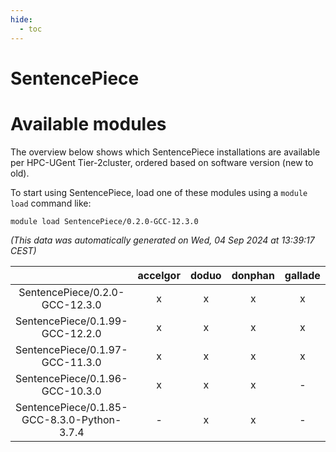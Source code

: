```yaml
---
hide:
  - toc
---
```


SentencePiece
=============

# Available modules


The overview below shows which SentencePiece installations are available per HPC-UGent Tier-2cluster, ordered based on software version (new to old).

To start using SentencePiece, load one of these modules using a `module load` command like:

```shell
module load SentencePiece/0.2.0-GCC-12.3.0
```

*(This data was automatically generated on Wed, 04 Sep 2024 at 13:39:17 CEST)*  

| |accelgor|doduo|donphan|gallade|joltik|shinx|skitty|
| :---: | :---: | :---: | :---: | :---: | :---: | :---: | :---: |
|SentencePiece/0.2.0-GCC-12.3.0|x|x|x|x|x|x|x|
|SentencePiece/0.1.99-GCC-12.2.0|x|x|x|x|x|-|x|
|SentencePiece/0.1.97-GCC-11.3.0|x|x|x|x|x|-|x|
|SentencePiece/0.1.96-GCC-10.3.0|x|x|x|-|x|-|x|
|SentencePiece/0.1.85-GCC-8.3.0-Python-3.7.4|-|x|x|-|x|-|-|
